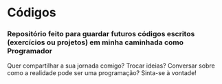 # Códigos

### Repositório feito para guardar futuros códigos escritos (exercícios ou projetos) em minha caminhada como Programador

Quer compartilhar a sua jornada comigo? Trocar ideias? Conversar sobre como a realidade pode ser uma programação? Sinta-se à vontade!
